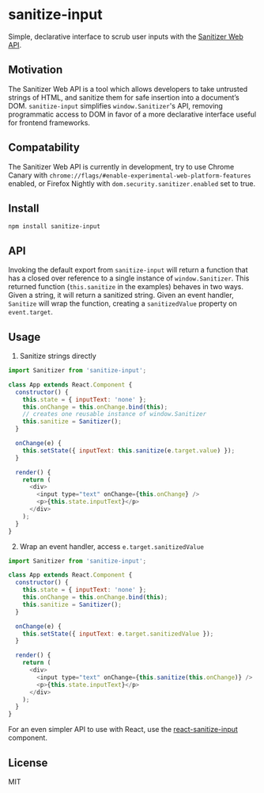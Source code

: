 # sanitize-input

Simple, declarative interface to scrub user inputs with the [Sanitizer Web API](https://developer.mozilla.org/en-US/docs/Web/API/Sanitizer).

<!-- ## Features

- Argument type
- custom options... -->

## Motivation

The Sanitizer Web API is a tool which allows developers to take untrusted strings of HTML, and sanitize them for safe insertion into a document’s DOM. `sanitize-input` simplifies `window.Sanitizer`'s API, removing programmatic access to DOM in favor of a more declarative interface useful for frontend frameworks.

## Compatability

The Sanitizer Web API is currently in development, try to use Chrome Canary with `chrome://flags/#enable-experimental-web-platform-features` enabled, or Firefox Nightly with `dom.security.sanitizer.enabled` set to true.

## Install

```
npm install sanitize-input
```

## API

Invoking the default export from `sanitize-input` will return a function that has a closed over reference to a single instance of `window.Sanitizer`. This returned function (`this.sanitize` in the examples) behaves in two ways. Given a string, it will return a sanitized string. Given an event handler, `Sanitize` will wrap the function, creating a `sanitizedValue` property on `event.target`.

## Usage

1. Sanitize strings directly

```js
import Sanitizer from 'sanitize-input';

class App extends React.Component {
  constructor() {
    this.state = { inputText: 'none' };
    this.onChange = this.onChange.bind(this);
    // creates one reusable instance of window.Sanitizer
    this.sanitize = Sanitizer();
  }

  onChange(e) {
    this.setState({ inputText: this.sanitize(e.target.value) });
  }

  render() {
    return (
      <div>
        <input type="text" onChange={this.onChange} />
        <p>{this.state.inputText}</p>
      </div>
    );
  }
}
```

2. Wrap an event handler, access `e.target.sanitizedValue`

```js
import Sanitizer from 'sanitize-input';

class App extends React.Component {
  constructor() {
    this.state = { inputText: 'none' };
    this.onChange = this.onChange.bind(this);
    this.sanitize = Sanitizer();
  }

  onChange(e) {
    this.setState({ inputText: e.target.sanitizedValue });
  }

  render() {
    return (
      <div>
        <input type="text" onChange={this.sanitize(this.onChange)} />
        <p>{this.state.inputText}</p>
      </div>
    );
  }
}
```

For an even simpler API to use with React, use the [react-sanitize-input](https://github.com/sam-parsons/react-sanitize-input) component.

## License

MIT
